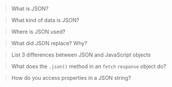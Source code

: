 > What is JSON?

> What kind of data is JSON?

> Where is JSON used?

> What did JSON replace? Why?

> List 3 differences between JSON and JavaScript objects

> What does the `.json()` method in an `fetch` `response` object do?

> How do you access properties in a JSON string?

